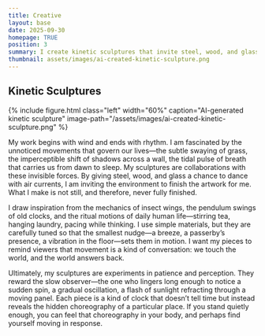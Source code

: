 ```yaml
---
title: Creative
layout: base
date: 2025-09-30
homepage: TRUE
position: 3
summary: I create kinetic sculptures that invite steel, wood, and glass to dance with air, vibration, and subtle human presence. Inspired by the mechanics of insect wings, the swings of old clocks, and everyday rituals, my work transforms unnoticed movements into rhythms that reveal the hidden choreography of place. Each piece encourages quiet observation and playful interaction, turning the ordinary into a site of wonder.
thumbnail: assets/images/ai-created-kinetic-sculpture.png
---
```


## Kinetic Sculptures

{% include figure.html
  class="left"
  width="60%"
  caption="AI-generated kinetic sculpture"
  image-path="/assets/images/ai-created-kinetic-sculpture.png"
%}

My work begins with wind and ends with rhythm. I am fascinated by the unnoticed movements that govern our lives—the subtle swaying of grass, the imperceptible shift of shadows across a wall, the tidal pulse of breath that carries us from dawn to sleep. My sculptures are collaborations with these invisible forces. By giving steel, wood, and glass a chance to dance with air currents, I am inviting the environment to finish the artwork for me. What I make is not still, and therefore, never fully finished.

I draw inspiration from the mechanics of insect wings, the pendulum swings of old clocks, and the ritual motions of daily human life—stirring tea, hanging laundry, pacing while thinking. I use simple materials, but they are carefully tuned so that the smallest nudge—a breeze, a passerby’s presence, a vibration in the floor—sets them in motion. I want my pieces to remind viewers that movement is a kind of conversation: we touch the world, and the world answers back.

Ultimately, my sculptures are experiments in patience and perception. They reward the slow observer—the one who lingers long enough to notice a sudden spin, a gradual oscillation, a flash of sunlight refracting through a moving panel. Each piece is a kind of clock that doesn’t tell time but instead reveals the hidden choreography of a particular place. If you stand quietly enough, you can feel that choreography in your body, and perhaps find yourself moving in response.
